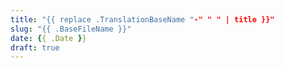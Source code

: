 ```yaml
---
title: "{{ replace .TranslationBaseName "-" " " | title }}"
slug: "{{ .BaseFileName }}"
date: {{ .Date }}
draft: true
---
```


